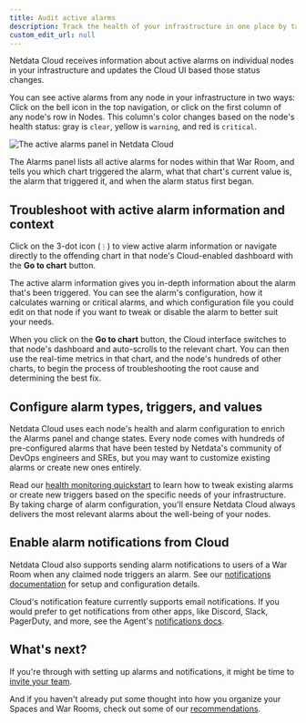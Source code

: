 ```yaml
---
title: Audit active alarms
description: Track the health of your infrastructure in one place by taking advantage of the powerful health monitoring watchdog running on every node.
custom_edit_url: null
---
```


Netdata Cloud receives information about active alarms on individual nodes in your infrastructure and updates the Cloud
UI based those status changes.

You can see active alarms from any node in your infrastructure in two ways: Click on the bell icon in the top
navigation, or click on the first column of any node's row in Nodes. This column's color changes based on the node's
health status: gray is `clear`, yellow is `warning`, and red is `critical`.

![The active alarms panel in Netdata Cloud](/img/docs/cloud/active-alarms.png)

The Alarms panel lists all active alarms for nodes within that War Room, and tells you which chart triggered the alarm,
what that chart's current value is, the alarm that triggered it, and when the alarm status first began.

## Troubleshoot with active alarm information and context

Click on the 3-dot icon (`⋮`) to view active alarm information or navigate directly to the offending chart in that
node's Cloud-enabled dashboard with the **Go to chart** button.

The active alarm information gives you in-depth information about the alarm that's been triggered. You can see the
alarm's configuration, how it calculates warning or critical alarms, and which configuration file you could edit on that
node if you want to tweak or disable the alarm to better suit your needs.

When you click on the **Go to chart** button, the Cloud interface switches to that node's dashboard and auto-scrolls to
the relevant chart. You can then use the real-time metrics in that chart, and the node's hundreds of other charts, to
begin the process of troubleshooting the root cause and determining the best fix.

## Configure alarm types, triggers, and values

Netdata Cloud uses each node's health and alarm configuration to enrich the Alarms panel and change states. Every node
comes with hundreds of pre-configured alarms that have been tested by Netdata's community of DevOps engineers and SREs,
but you may want to customize existing alarms or create new ones entirely.

Read our [health monitoring quickstart](/docs/agent/health/quickstart) to learn how to tweak existing alarms or create
new triggers based on the specific needs of your infrastructure. By taking charge of alarm configuration, you'll ensure
Netdata Cloud always delivers the most relevant alarms about the well-being of your nodes.

## Enable alarm notifications from Cloud

Netdata Cloud also supports sending alarm notifications to users of a War Room when any claimed node triggers an alarm.
See our [notifications documentation](/docs/cloud/monitor/notify) for setup and configuration details.

Cloud's notification feature currently supports email notifications. If you would prefer to get notifications from other
apps, like Discord, Slack, PagerDuty, and more, see the Agent's [notifications docs](/docs/agent/health/notifications).

## What's next?

If you're through with setting up alarms and notifications, it might be time to [invite your
team](/docs/cloud/collaborate/invite-your-team).

And if you haven't already put some thought into how you organize your Spaces and War Rooms, check out some of our
[recommendations](/docs/cloud/organize#war-rooms).
